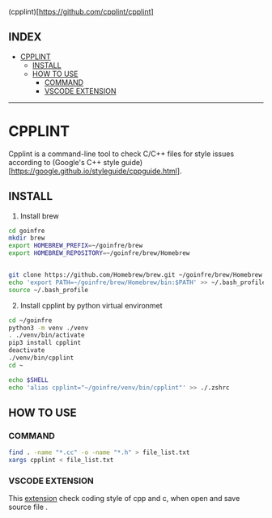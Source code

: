 (cpplint)[https://github.com/cpplint/cpplint]   

## INDEX
- [CPPLINT](#cpplint)
	- [INSTALL](#install)
	- [HOW TO USE](#how-to-use)
		- [COMMAND](#command)
		- [VSCODE EXTENSION](#vscode-extension)

---


# CPPLINT



Cpplint is a command-line tool to check C/C++ files for style issues according to (Google's C++ style guide)[https://google.github.io/styleguide/cppguide.html].   

## INSTALL   

1. Install brew    

```bash
cd goinfre
mkdir brew
export HOMEBREW_PREFIX=~/goinfre/brew
export HOMEBREW_REPOSITORY=~/goinfre/brew/Homebrew


git clone https://github.com/Homebrew/brew.git ~/goinfre/brew/Homebrew
echo 'export PATH=~/goinfre/brew/Homebrew/bin:$PATH' >> ~/.bash_profile
source ~/.bash_profile
```    

2. Install cpplint by python virtual environmet   

```bash
cd ~/goinfre
python3 -m venv ./venv
. ./venv/bin/activate
pip3 install cpplint
deactivate
./venv/bin/cpplint 
cd ~

echo $SHELL
echo 'alias cpplint="~/goinfre/venv/bin/cpplint"' >> ./.zshrc
```   
   
## HOW TO USE   

### COMMAND     

```bash
find . -name "*.cc" -o -name "*.h" > file_list.txt
xargs cpplint < file_list.txt
```   

### VSCODE EXTENSION   

This [extension](https://marketplace.visualstudio.com/items?itemName=mine.cpplint) check coding style of cpp and c, when open and save source file .  









